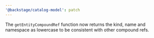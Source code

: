 ```yaml
---
'@backstage/catalog-model': patch
---
```


The `getEntityCompoundRef` function now returns the kind, name and namespace as lowercase to be consistent with other compound refs.
